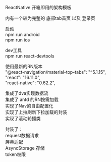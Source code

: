 ReactNative 开箱即用的架构模板  
  
内有一个较为完整的 底部tab首页 以及 登录页  
  
启动   
npm run android  
npm run ios  
  
dev工具  
npm run react-devtools  
  
使用最新的RN版本  
   "@react-navigation/material-top-tabs": "^5.1.15",  
   "react": "16.11.0",  
   "react-native": "0.62.2",  
  
集成了dva实现数据流  
集成了 antd 的RN按需加载  
实现了Nav的自由配置化  
实现了上拉刷新下拉加载的封装  
实现了滚动轮播类  
  
  
封装了：  
request数据请求  
屏幕适配  
AsyncStorage 存储  
token权限  
